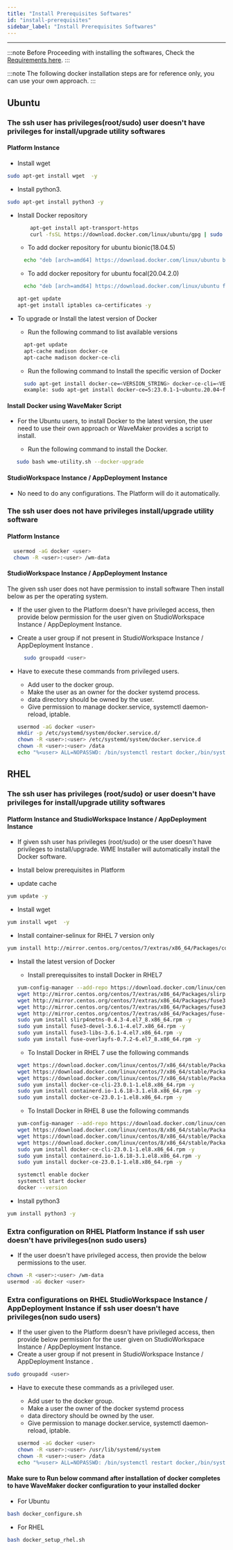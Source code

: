 ```yaml
---
title: "Install Prerequisites Softwares"
id: "install-prerequisites"
sidebar_label: "Install Prerequisites Softwares"
---
```

---

:::note
 Before Proceeding with installing the softwares, Check the [Requirements here](/learn/on-premise/prerequisites).
:::

:::note
 The following docker installation steps are for reference only, you can use your own approach.
:::  

## Ubuntu

### The ssh user has privileges(root/sudo) user doesn't have privileges for install/upgrade utility softwares

#### Platform Instance

- Install  wget

```bash
sudo apt-get install wget  -y
```

- Install python3.

```bash
sudo apt-get install python3 -y
```

- Install Docker repository

  ```bash
      apt-get install apt-transport-https
      curl -fsSL https://download.docker.com/linux/ubuntu/gpg | sudo apt-key add -
  ```

  - To add docker repository for ubuntu bionic(18.04.5)

  ```bash
    echo "deb [arch=amd64] https://download.docker.com/linux/ubuntu bionic stable" > /etc/apt/sources.list.d/docker.list
  ```

  - To add docker repository for ubuntu focal(20.04.2.0)

  ```bash
    echo "deb [arch=amd64] https://download.docker.com/linux/ubuntu focal stable" > /etc/apt/sources.list.d/docker.list
  ```

  ```bash
  apt-get update  
  apt-get install iptables ca-certificates -y
  ```

- To upgrade or Install the latest version of Docker
  - Run the following command to list available versions

  ```bash
    apt-get update
    apt-cache madison docker-ce
    apt-cache madison docker-ce-cli
  ```

  - Run the following command to Install the specific version of Docker

  ```bash
    sudo apt-get install docker-ce=<VERSION_STRING> docker-ce-cli=<VERSION_STRING> containerd.io
    example: sudo apt-get install docker-ce=5:23.0.1-1~ubuntu.20.04~focal docker-ce-cli=5:23.0.1-1~ubuntu.20.04~focal containerd.io -y
  ```

#### Install Docker using WaveMaker Script

- For the Ubuntu users, to install Docker to the latest version, the user need to use their own approach or WaveMaker provides a script to install.

  - Run the following command to install the Docker.

```bash 
   sudo bash wme-utility.sh --docker-upgrade 
  ```  

#### StudioWorkspace Instance / AppDeployment Instance

- No need to do any configurations. The Platform will do it automatically.

### The ssh user does not have privileges install/upgrade utility software

#### Platform Instance

```bash
  usermod -aG docker <user>
  chown -R <user>:<user> /wm-data  
```

#### StudioWorkspace Instance / AppDeployment Instance

The given ssh user does not have permission to install software Then install below as per the operating system.

- If the user given to the Platform doesn't have privileged access, then provide below permission for the user given on StudioWorkspace Instance / AppDeployment Instance.
- Create a user group if not present in StudioWorkspace Instance / AppDeployment Instance .
  
  ```bash
    sudo groupadd <user>
  ```

- Have to execute these commands from privileged users.
  - Add user to the docker group.  
  - Make the user as an owner for the docker systemd process.
  - data directory should be owned by the user.
  - Give permission to manage docker.service, systemctl daemon-reload, iptable.

  ```bash
  usermod -aG docker <user>
  mkdir -p /etc/systemd/system/docker.service.d/
  chown -R <user>:<user> /etc/systemd/system/docker.service.d
  chown -R <user>:<user> /data
  echo "%<user> ALL=NOPASSWD: /bin/systemctl restart docker,/bin/systemctl daemon-reload,/sbin/iptables" >> /etc/sudoers.d/<sudoers-file-name>
  ```
## RHEL

### The ssh user has privileges (root/sudo) or user doesn't have privileges for install/upgrade utility softwares

#### Platform Instance and StudioWorkspace Instance / AppDeployment Instance

- If given ssh user has privileges (root/sudo) or the user doesn't have privileges to install/upgrade. WME Installer will automatically install the Docker software.
- Install below prerequisites in Platform

- update cache

```bash
yum update -y
```

- Install  wget

```bash
yum install wget  -y
```

- Install container-selinux for RHEL 7 version only

```bash
yum install http://mirror.centos.org/centos/7/extras/x86_64/Packages/container-selinux-2.107-1.el7_6.noarch.rpm -y
```

- Install the latest version of Docker
  
  - Install prerequissites to install Docker in RHEL7
  
  ```bash
  yum-config-manager --add-repo https://download.docker.com/linux/centos/docker-ce.repo
  wget http://mirror.centos.org/centos/7/extras/x86_64/Packages/slirp4netns-0.4.3-4.el7_8.x86_64.rpm
  wget http://mirror.centos.org/centos/7/extras/x86_64/Packages/fuse3-devel-3.6.1-4.el7.x86_64.rpm
  wget http://mirror.centos.org/centos/7/extras/x86_64/Packages/fuse3-libs-3.6.1-4.el7.x86_64.rpm
  wget http://mirror.centos.org/centos/7/extras/x86_64/Packages/fuse-overlayfs-0.7.2-6.el7_8.x86_64.rpm
  sudo yum install slirp4netns-0.4.3-4.el7_8.x86_64.rpm -y
  sudo yum install fuse3-devel-3.6.1-4.el7.x86_64.rpm -y
  sudo yum install fuse3-libs-3.6.1-4.el7.x86_64.rpm -y
  sudo yum install fuse-overlayfs-0.7.2-6.el7_8.x86_64.rpm -y
  ```

  - To Install Docker in RHEL 7 use the following commands
  
  ```bash
  wget https://download.docker.com/linux/centos/7/x86_64/stable/Packages/docker-ce-cli-23.0.1-1.el8.x86_64.rpm
  wget https://download.docker.com/linux/centos/7/x86_64/stable/Packages/containerd.io-1.6.18-3.1.el8.x86_64.rpm
  wget https://download.docker.com/linux/centos/7/x86_64/stable/Packages/docker-ce-23.0.1-1.el8.x86_64.rpm
  sudo yum install docker-ce-cli-23.0.1-1.el8.x86_64.rpm -y
  sudo yum install containerd.io-1.6.18-3.1.el8.x86_64.rpm -y
  sudo yum install docker-ce-23.0.1-1.el8.x86_64.rpm -y
  ```  

  - To Install Docker in RHEL 8 use the following commands
  
  ```bash
  yum-config-manager --add-repo https://download.docker.com/linux/centos/docker-ce.repo
  wget https://download.docker.com/linux/centos/8/x86_64/stable/Packages/docker-ce-cli-23.0.1-1.el8.x86_64.rpm
  wget https://download.docker.com/linux/centos/8/x86_64/stable/Packages/containerd.io-1.6.18-3.1.el8.x86_64.rpm
  wget https://download.docker.com/linux/centos/8/x86_64/stable/Packages/docker-ce-23.0.1-1.el8.x86_64.rpm
  sudo yum install docker-ce-cli-23.0.1-1.el8.x86_64.rpm -y
  sudo yum install containerd.io-1.6.18-3.1.el8.x86_64.rpm -y
  sudo yum install docker-ce-23.0.1-1.el8.x86_64.rpm -y
  ```

  ```bash
  systemctl enable docker
  systemctl start docker
  docker --version
  ```

- Install python3

```bash
yum install python3 -y
```


### Extra configuration on RHEL Platform Instance if ssh user doesn't have privileges(non sudo users)

- If the user doesn't have privileged access, then provide the below permissions to the user.

```bash
chown -R <user>:<user> /wm-data
usermod -aG docker <user>
```

### Extra configurations on RHEL StudioWorkspace Instance / AppDeployment Instance if ssh user doesn't have privileges(non sudo users)

- If the user given to the Platform doesn't have privileged access, then provide below permission for the user given on StudioWorkspace Instance / AppDeployment Instance.
- Create a user group if not present in StudioWorkspace Instance / AppDeployment Instance .
  
```bash
sudo groupadd <user>
```

- Have to execute these commands as a privileged user.
  - Add user to the docker group.
  - Make a user the owner of the docker systemd process
  - data directory should be owned by the user.
  - Give permission to manage docker.service, systemctl daemon-reload, iptable.

  ```bash
  usermod -aG docker <user>
  chown -R <user>:<user> /usr/lib/systemd/system
  chown -R <user>:<user> /data
  echo "%<user> ALL=NOPASSWD: /bin/systemctl restart docker,/bin/systemctl daemon-reload,/usr/sbin/iptables" >> /etc/sudoers.d/<sudoers-file-name>
  ```

#### Make sure to Run below command after installation of docker completes to have WaveMaker docker configuration to your installed docker

- For Ubuntu

```bash 
bash docker_configure.sh
```

- For RHEL

```bash
bash docker_setup_rhel.sh
```